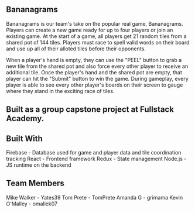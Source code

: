 ## Bananagrams

Bananagrams is our team's take on the popular real game, Bananagrams. Players can create a new game ready for up to four players or join an existing game.  At the start of a game, all players get 21 random tiles from a shared pot of 144 tiles. Players must race to spell valid words on their board and use up all of their alloted tiles before their opponents.  

When a player's hand is empty, they can use the "PEEL" button to grab a new tile from the shared pot and also force every other player to receive an additional tile.  Once the player's hand and the shared pot are empty, that player can hit the "Submit" button to win the game.  During gameplay, every player is able to see every other player's boards on their screen to gauge where they stand in the exciting race of tiles.   

## Built as a group capstone project at Fullstack Academy.

## Built With
Firebase - Database used for game and player data and tile coordination tracking
React - Frontend framework
Redux - State management
Node.js - JS runtime on the backend

## Team Members
Mike Walker - Yates39
Tom Prete - TomPrete
Amanda G - grimama
Kevin O'Malley - omallek07
